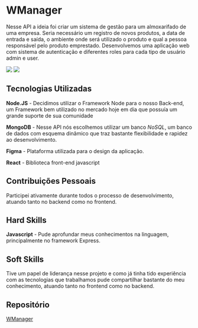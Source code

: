 # WManager


Nesse API a ideia foi criar um sistema de gestão para um almoxarifado de uma empresa. Seria necessário um registro de novos produtos, a data de entrada e saída, o ambiente onde será utilizado o produto e qual a pessoa responsável pelo produto emprestado. Desenvolvemos uma aplicação web com sistema de autenticação e diferentes roles para cada tipo de usuário admin e user.

![](https://raw.githubusercontent.com/guilherme4garcia/TG-Portfolio/main/Assets/wmanager.PNG?token=GHSAT0AAAAAACB6JJU5N5QIFFQVNYEZU2B6ZCKPJRQ)
![](https://raw.githubusercontent.com/guilherme4garcia/TG-Portfolio/main/Assets/wmanager2.PNG?token=GHSAT0AAAAAACB6JJU5MXC4U5KFE4ZXXRSQZCKPKCA)

## Tecnologias Utilizadas

**Node.JS** - Decidimos utilizar o Framework Node para o nosso Back-end, um Framework bem utilizado no mercado hoje em dia que possuía um grande suporte de sua comunidade

**MongoDB** - Nesse API nós escolhemos utilizar um banco _NoSQL_, um banco de dados com esquema dinâmico que traz bastante flexibilidade e rapidez ao desenvolvimento.

**Figma** - Plataforma utilizada para o design da aplicação.

**React** - Biblioteca front-end javascript

## **Contribuições Pessoais**

Participei ativamente durante todos o processo de desenvolvimento, atuando tanto no backend como no frontend.

## **Hard Skills**

**Javascript** - Pude aprofundar meus conhecimentos na linguagem, principalmente no framework Express.

## **Soft Skills**
Tive um papel de liderança nesse projeto e como já tinha tido experiência com as tecnologias que trabalhamos pude compartilhar bastante do meu conhecimento, atuando tanto no frontend como no backend.


## Repositório
[WManager](https://github.com/guilherme4garcia/wmanager)
